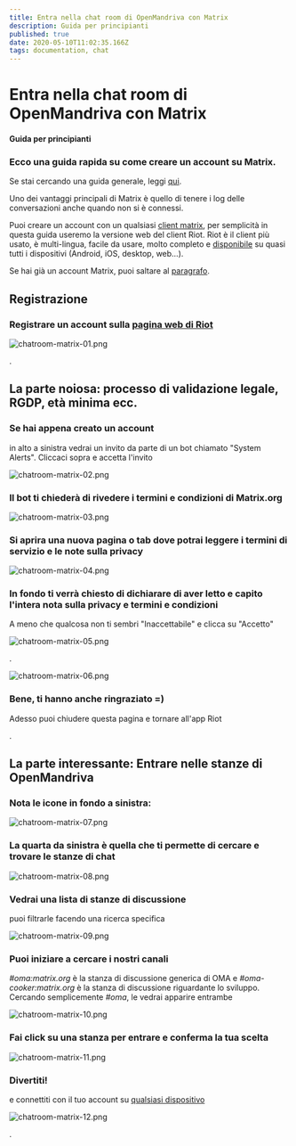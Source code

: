 ```yaml
---
title: Entra nella chat room di OpenMandriva con Matrix
description: Guida per principianti
published: true
date: 2020-05-10T11:02:35.166Z
tags: documentation, chat
---
```


# Entra nella chat room di OpenMandriva con Matrix
#### Guida per principianti

### Ecco una guida rapida su come creare un account su Matrix.
Se stai cercando una guida generale, leggi [qui](/doc/chat-faq).

Uno dei vantaggi principali di Matrix è quello di tenere i log delle conversazioni anche quando non si è connessi.

Puoi creare un account con un qualsiasi [client matrix](https://matrix.org/docs/projects/try-matrix-now.html), per semplicità in questa guida useremo la versione web del client Riot.
Riot è il client più usato, è multi-lingua, facile da usare, molto completo e [disponibile](https://about.riot.im/) su quasi tutti i dispositivi (Android, iOS, desktop, web…).

Se hai già un account Matrix, puoi saltare al [paragrafo](/doc/join-chatroom-matrix#the-interesting-part-joining-openmandriva-rooms).

## Registrazione
### Registrare un account sulla [pagina web di Riot](https://riot.im/app/)

![chatroom-matrix-01.png](/images/chatroom-matrix-01.png)

\.

## La parte noiosa: processo di validazione legale, RGDP, età minima ecc.
### Se hai appena creato un account
in alto a sinistra vedrai un invito da parte di un bot chiamato "System Alerts". Cliccaci sopra e accetta l'invito

![chatroom-matrix-02.png](/images/chatroom-matrix-02.png)

### Il bot ti chiederà di rivedere i termini e condizioni di Matrix.org

![chatroom-matrix-03.png](/images/chatroom-matrix-03.png)

### Si aprira una nuova pagina o tab dove potrai leggere i termini di servizio e le note sulla privacy

![chatroom-matrix-04.png](/images/chatroom-matrix-04.png)

### In fondo ti verrà chiesto di dichiarare di aver letto e capito l'intera nota sulla privacy e termini e condizioni
A meno che qualcosa non ti sembri "Inaccettabile" e clicca su "Accetto"

![chatroom-matrix-05.png](/images/chatroom-matrix-05.png)

\.

![chatroom-matrix-06.png](/images/chatroom-matrix-06.png)

### Bene, ti hanno anche ringraziato =)
Adesso puoi chiudere questa pagina e tornare all'app Riot

\.

## La parte interessante: Entrare nelle stanze di OpenMandriva

### Nota le icone in fondo a sinistra:

![chatroom-matrix-07.png](/images/chatroom-matrix-07.png)

### La quarta da sinistra è quella che ti permette di cercare e trovare le stanze di chat

![chatroom-matrix-08.png](/images/chatroom-matrix-08.png)


### Vedrai una lista di stanze di discussione
puoi filtrarle facendo una ricerca specifica

![chatroom-matrix-09.png](/images/chatroom-matrix-09.png)

### Puoi iniziare a cercare i nostri canali
 *#oma:matrix.org* è la stanza di discussione generica di OMA e *#oma-cooker:matrix.org* è la stanza di discussione riguardante lo sviluppo. Cercando semplicemente *#oma*, le vedrai apparire entrambe

![chatroom-matrix-10.png](/images/chatroom-matrix-10.png)

### Fai click su una stanza per entrare e conferma la tua scelta

![chatroom-matrix-11.png](/images/chatroom-matrix-11.png)

### Divertiti!
e connettiti con il tuo account su  [qualsiasi dispositivo](https://about.riot.im/)

![chatroom-matrix-12.png](/images/chatroom-matrix-12.png)

\.

